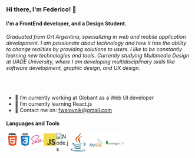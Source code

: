 ### Hi there, I'm Federico! 👋

<h4>I'm a FrontEnd developer, and a Design Student.</h4>
<h6>Graduated from Ort Argentina, specializing in web and mobile application development. I am passionate about technology and how it has the ability to change realities by providing solutions to users. I like to be constantly learning new technologies and tools.
Currently studying Multimedia Design at UADE University, where I am developing multidisciplinary skills like software development, graphic design, and UX design.</h6>
</br>

- 🔭 I’m currently working at Globant as a Web UI developer
- 🌱 I’m currently learning React.js
- 💬 Contact me on: fwalovnik@gmail.com


<h4>Languages and Tools</h4>
<img src="https://raw.githubusercontent.com/github/explore/80688e429a7d4ef2fca1e82350fe8e3517d3494d/topics/html/html.png" width="34px" alt="HTML" align="left"></img>
<img src="https://raw.githubusercontent.com/github/explore/80688e429a7d4ef2fca1e82350fe8e3517d3494d/topics/css/css.png" width="34px" alt="CSS" align="left"></img>
<img src="https://raw.githubusercontent.com/github/explore/80688e429a7d4ef2fca1e82350fe8e3517d3494d/topics/sass/sass.png" width="34px" alt="Sass" align="left"></img>
<img src="https://raw.githubusercontent.com/github/explore/80688e429a7d4ef2fca1e82350fe8e3517d3494d/topics/javascript/javascript.png" width="34" align="left" alt="Javascript">
<img src="https://avatars3.githubusercontent.com/u/9950313?s=200&v=4" width="34px" alt="Node.js" align="left"></img>
<img src="https://raw.githubusercontent.com/github/explore/80688e429a7d4ef2fca1e82350fe8e3517d3494d/topics/java/java.png" width="50px" alt="Java" align="left" ></img>
<img src="https://raw.githubusercontent.com/github/explore/80688e429a7d4ef2fca1e82350fe8e3517d3494d/topics/mysql/mysql.png" width="50px" alt="MySql" align="left" ></img>
<img src="https://raw.githubusercontent.com/github/explore/80688e429a7d4ef2fca1e82350fe8e3517d3494d/topics/mongodb/mongodb.png" width="50px" alt="MySql" align="left" ></img>
<!--
**FedericoWalovnik/FedericoWalovnik** is a ✨ _special_ ✨ repository because its `README.md` (this file) appears on your GitHub profile.

Here are some ideas to get you started:

- 🔭 I’m currently working on ...
- 🌱 I’m currently learning ...
- 🤔 I’m looking for help with ...
- 💬 Ask me about ...


-->
